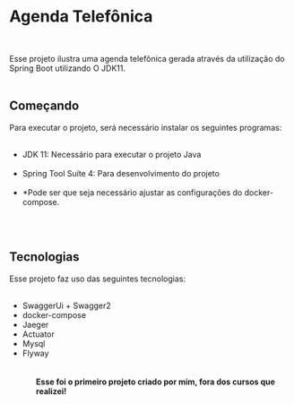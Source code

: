 <h1>Agenda Telefônica</h1></br>

Esse projeto ilustra uma agenda telefônica gerada através da utilização do Spring Boot utilizando O JDK11.</br></br>

<h2>Começando</h2>
Para executar o projeto, será necessário instalar os seguintes programas:</br>
</br>
<ul>
<li>JDK 11: Necessário para executar o projeto Java</li></br>
<li>Spring Tool Suíte 4: Para desenvolvimento do projeto</li></br>
<li>*Pode ser que seja necessário ajustar as configurações do docker-compose.</li></br>
</ul>
</br>

<h2>Tecnologias</h2>
Esse projeto faz uso das seguintes tecnologias:</br>
</br>
<ul>
  <li>SwaggerUi + Swagger2
  <li>docker-compose
  <li>Jaeger
  <li>Actuator
  <li>Mysql
  <li>Flyway
<ul>
  </br></br>
<b>Esse foi o primeiro projeto criado por mim, fora dos cursos que realizei!</b>
